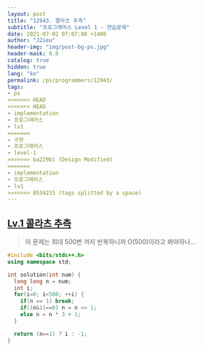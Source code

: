 ```yaml
---
layout: post
title: "12943. 콜라츠 추측"
subtitle: "프로그래머스 Level 1 - 연습문제"
date: 2021-07-02 07:07:00 +1400
author: "J2ieu"
header-img: "img/post-bg-ps.jpg"
header-mask: 0.6
catalog: true
hidden: true
lang: "ko"
permalink: /ps/programmers/12943/
tags:
- ps
<<<<<<< HEAD
<<<<<<< HEAD
- implementation
- 프로그래머스
- lv1
=======
- 구현
- 프로그래머스
- level-1
>>>>>>> ba229b1 (Design Modified)
=======
- implementation
- 프로그래머스
- lv1
>>>>>>> 8534215 (tags splitted by a space)
---
```


## [Lv.1 콜라츠 추측](https://programmers.co.kr/learn/courses/30/lessons/12943)

> 이 문제는 최대 500번 까지 반복하니까 O(500)이라고 봐야하나...

```cpp
#include <bits/stdc++.h>
using namespace std;

int solution(int num) {
  long long n = num;
  int i;
  for(i=0; i<500; ++i) {
    if(n == 1) break;
    if((n&1)==0) n = n >> 1;
    else n = n * 3 + 1;
  }

  return (n==1) ? i : -1;
}
```
